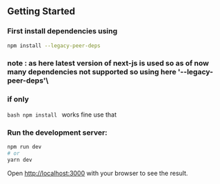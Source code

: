
## Getting Started

### First install dependencies using

```bash
npm install --legacy-peer-deps
```

### note : as here latest version of next-js is used so as of now many dependencies not supported so using here '--legacy-peer-deps'\
### if only 
```bash npm install ```
works fine use that

### Run the development server:

```bash
npm run dev
# or
yarn dev

```
Open [http://localhost:3000](http://localhost:3000) with your browser to see the result.

